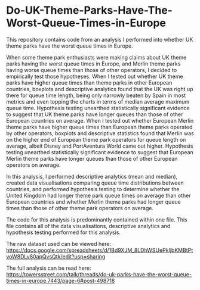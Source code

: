 # Do-UK-Theme-Parks-Have-The-Worst-Queue-Times-in-Europe
This repository contains code from an analysis I performed into whether UK theme parks have the worst queue times in Europe.

When some theme park enthusiasts were making claims about UK theme parks having the worst queue times in Europe, and Merlin theme parks having worse queue times than those of other operators, I decided to empirically test those hypotheses. When I tested out whether UK theme parks have higher queue times than theme parks in other European countries, boxplots and descriptive analytics found that the UK was right up there for queue time length, being only narrowly beaten by Spain in most metrics and even topping the charts in terms of median average maximum queue time. Hypothesis testing unearthed statistically significant evidence to suggest that UK theme parks have longer queues than those of other European countries on average. When I tested out whether European Merlin theme parks have higher queue times than European theme parks operated by other operators, boxplots and descriptive statistics found that Merlin was on the higher end of European theme park operators for queue length on average, albeit Disney and PortAventura World came out higher. Hypothesis testing unearthed statistically significant evidence to suggest that European Merlin theme parks have longer queues than those of other European operators on average.

In this analysis, I performed descriptive analytics (mean and median), created data visualisations comparing queue time distributions between countries, and performed hypothesis testing to determine whether the United Kingdom had longer theme park queue times on average than other European countries and whether Merlin theme parks had longer queue times than those of other theme park operators on average.

The code for this analysis is predominantly contained within one file. This file contains all of the data visualisations, descriptive analytics and hypothesis testing performed for this analysis.

The raw dataset used can be viewed here: https://docs.google.com/spreadsheets/d/1Bd9XJM_8LDhWSUePkIjbKMBtPtvoW8DLv80apQvsQtk/edit?usp=sharing

The full analysis can be read here: https://towersstreet.com/talk/threads/do-uk-parks-have-the-worst-queue-times-in-europe.7443/page-6#post-498718
